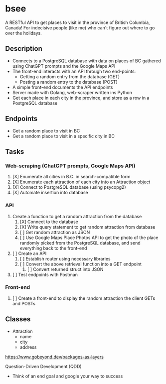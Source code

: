 # bsee
A RESTful API to get places to visit in the province of British Columbia, Canada!
For indecisive people (like me) who can't figure out where to go over the holidays.

## Description
- Connects to a PostgreSQL database with data on places of BC gathered using ChatGPT prompts and the Google Maps API
- The front-end interacts with an API through two end-points:
  - Getting a random entry from the database (GET)
  - Posting a random entry to the database (POST)
- A simple front-end documents the API endpoints
- Server made with Golang, web-scraper written ins Python
- Get each place in each city in the province, and store as a row in a PostgreSQL database

## Endpoints
- Get a random place to visit in BC
- Get a random place to visit in a specific city in BC

## Tasks
### Web-scraping (ChatGPT prompts, Google Maps API)
1. [X] Enumerate all cities in B.C. in search-compatible form
2. [X] Enumerate each attraction of each city into an Attraction object
3. [X] Connect to PostgreSQL database (using psycopg2) 
4. [X] Automate insertion into database

### API
1. Create a function to get a random attraction from the database
   1. [X] Connect to the database
   2. [X] Write query statement to get random attraction from database
   3. [ ] Get random attraction as JSON
   4. [ ] Use Google Maps Place Photos API to get the photo of the place randomly picked from the PostgreSQL database, and send everything back to the front-end
2. [ ] Create an API
   1. [ ] Establish router using necessary libraries
   2. [ ] Convert the above retrieval function into a GET endpoint
      1. [ ] Convert returned struct into JSON
3. [ ] Test endpoints with Postman

### Front-end
1. [ ] Create a front-end to display the random attraction the client GETs and POSTs

## Classes
- Attraction
    - name
    - city
    - address

https://www.gobeyond.dev/packages-as-layers

Question-Driven Development (QDD)
- Think of an end goal and google your way to success
